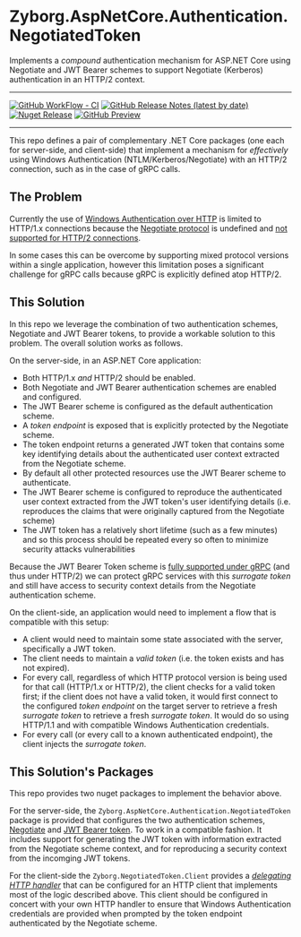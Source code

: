 # Zyborg.AspNetCore.Authentication.NegotiatedToken

Implements a _compound_ authentication mechanism for ASP.NET Core using
Negotiate and JWT Bearer schemes to support Negotiate (Kerberos)
authentication in an HTTP/2 context. 

---

[![GitHub WorkFlow - CI](https://github.com/zyborg/Zyborg.AspNetCore.Authentication.NegotiatedToken/workflows/CI/badge.svg)](https://github.com/zyborg/Zyborg.AspNetCore.Authentication.NegotiatedToken/actions?CI)
[![GitHub Release Notes (latest by date)](https://img.shields.io/github/v/release/zyborg/Zyborg.AspNetCore.Authentication.NegotiatedToken)](https://github.com/zyborg/Zyborg.AspNetCore.Authentication.NegotiatedToken/releases/latest)
[![Nuget  Release](https://img.shields.io/nuget/v/Zyborg.AspNetCore.Authentication.NegotiatedToken)](https://www.nuget.org/packages/Zyborg.AspNetCore.Authentication.NegotiatedToken/)
[![GitHub Preview](https://img.shields.io/badge/github%20nuget-latest%20preview-orange)](https://github.com/zyborg/Zyborg.AspNetCore.Authentication.NegotiatedToken/packages)

---

This repo defines a pair of complementary .NET Core packages (one each for server-side,
and client-side) that implement a mechanism for _effectively_ using Windows 
Authentication (NTLM/Kerberos/Negotiate) with an HTTP/2 connection, such as in the case
of gRPC calls.

## The Problem

Currently the use of [Windows Authentication over HTTP](https://docs.microsoft.com/en-us/previous-versions/ms995330(v=msdn.10)?redirectedfrom=MSDN)
is limited to HTTP/1.x connections because the [Negotiate protocol](https://tools.ietf.org/html/rfc4559)
is undefined and [not supported for HTTP/2 connections](https://docs.microsoft.com/en-us/iis/get-started/whats-new-in-iis-10/http2-on-iis#when-is-http2-not-supported).

In some cases this can be overcome by supporting mixed protocol versions within a single
application, however this limitation poses a significant challenge for gRPC calls
because gRPC is explicitly defined atop HTTP/2.

## This Solution

In this repo we leverage the combination of two authentication schemes, Negotiate and
JWT Bearer tokens, to provide a workable solution to this problem.  The overall solution
works as follows.

On the server-side, in an ASP.NET Core application:

* Both HTTP/1.x _and_ HTTP/2 should be enabled.
* Both Negotiate and JWT Bearer authentication schemes are enabled and configured.
* The JWT Bearer scheme is configured as the default authentication scheme.
* A _token endpoint_ is exposed that is explicitly protected by the Negotiate scheme.
* The token endpoint returns a generated JWT token that contains some key identifying
details about the authenticated user context extracted from the Negotiate scheme.
* By default all other protected resources use the JWT Bearer scheme to authenticate.
* The JWT Bearer scheme is configured to reproduce the authenticated user context
extracted from the JWT token's user identifying details (i.e. reproduces the
claims that were originally captured from the Negotiate scheme)
* The JWT token has a relatively short lifetime (such as a few minutes) and so
this process should be repeated every so often to minimize security attacks
vulnerabilities

Because the JWT Bearer Token scheme is [fully supported under gRPC](https://docs.microsoft.com/en-us/aspnet/core/grpc/authn-and-authz?view=aspnetcore-3.0#other-authentication-mechanisms)
(and thus under HTTP/2) we can protect gRPC services with this _surrogate token_
and still have access to security context details from the Negotiate authentication
scheme.

On the client-side, an application would need to implement a flow that is compatible
with this setup:

* A client would need to maintain some state associated with the server, specifically
  a JWT token.
* The client needs to maintain a _valid token_ (i.e. the token exists and
  has not expired).
* For every call, regardless of which HTTP protocol version is being used
  for that call (HTTP/1.x or HTTP/2), the client checks for a valid token first;
  if the client does not have a valid token, it would first connect to the
  configured _token endpoint_ on the target server to retrieve a fresh
  _surrogate token_ to retrieve a fresh _surrogate token_. It would do so
  using HTTP/1.1 and with compatible Windows Authentication credentials.
* For every call (or every call to a known authenticated endpoint), the client
  injects the _surrogate token_.

## This Solution's Packages

This repo provides two nuget packages to implement the behavior above.

For the server-side, the `Zyborg.AspNetCore.Authentication.NegotiatedToken`
package is provided that configures the two authentication schemes,
[Negotiate](https://docs.microsoft.com/en-us/aspnet/core/security/authentication/windowsauth?view=aspnetcore-3.0&tabs=visual-studio#kestrel)
and
[JWT Bearer token](https://www.nuget.org/packages/Microsoft.AspNetCore.Authentication.JwtBearer/).
To work in a compatible fashion.  It includes support for generating the JWT
token with information extracted from the Negotiate scheme context, and for
reproducing a security context from the incomging JWT tokens.

For the client-side the `Zyborg.NegotiatedToken.Client` provides a
[_delegating HTTP handler_](https://docs.microsoft.com/en-us/dotnet/api/system.net.http.delegatinghandler?view=netcore-3.0)
that can be configured for an HTTP client that implements most of the
logic described above.  This client should be configured in concert with
your own HTTP handler to ensure that Windows Authentication credentials are
provided when prompted by the token endpoint authenticated by the
Negotiate scheme.
